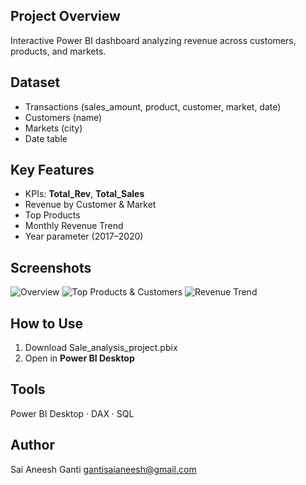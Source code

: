 
## Project Overview
Interactive Power BI dashboard analyzing revenue across customers, products, and markets.

## Dataset
- Transactions (sales_amount, product, customer, market, date)
- Customers (name)
- Markets (city)
- Date table 

## Key Features
- KPIs: **Total_Rev**, **Total_Sales**
- Revenue by Customer & Market
- Top Products
- Monthly Revenue Trend
- Year parameter (2017–2020)

## Screenshots
![Overview](Screenshots(124).png)
![Top Products & Customers](Screenshots(125).png)
![Revenue Trend](Screenshot(126).png)

## How to Use
1. Download Sale_analysis_project.pbix
2. Open in **Power BI Desktop**

## Tools
Power BI Desktop · DAX ·  SQL

## Author
Sai Aneesh Ganti
gantisaianeesh@gmail.com
